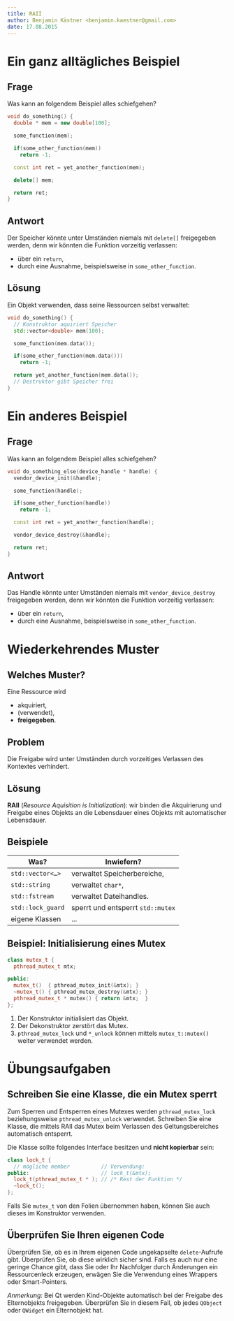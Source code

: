 ```yaml
---
title: RAII
author: Benjamin Kästner <benjamin.kaestner@gmail.com>
date: 17.08.2015
---
```

# Ein ganz alltägliches Beispiel
## Frage

Was kann an folgendem Beispiel alles schiefgehen?

``` cpp
void do_something() {
  double * mem = new double[100];

  some_function(mem);

  if(some_other_function(mem))
    return -1;

  const int ret = yet_another_function(mem);

  delete[] mem;

  return ret;
}
```

## Antwort
Der Speicher könnte unter Umständen niemals mit `delete[]` freigegeben werden,
denn wir könnten die Funktion vorzeitig verlassen:

- über ein `return`,
- durch eine Ausnahme, beispielsweise in `some_other_function`.

## Lösung

Ein Objekt verwenden, dass seine Ressourcen selbst verwaltet:

``` cpp
void do_something() {
  // Konstruktor aquiriert Speicher
  std::vector<double> mem(100);

  some_function(mem.data());

  if(some_other_function(mem.data()))
    return -1;

  return yet_another_function(mem.data());
  // Destruktor gibt Speicher frei
}
```

# Ein anderes Beispiel
## Frage
Was kann an folgendem Beispiel alles schiefgehen?

``` cpp
void do_something_else(device_handle * handle) {
  vendor_device_init(&handle);

  some_function(handle);

  if(some_other_function(handle))
    return -1;

  const int ret = yet_another_function(handle);

  vendor_device_destroy(&handle);

  return ret;
}
```

## Antwort
Das Handle könnte unter Umständen niemals mit `vendor_device_destroy`
freigegeben werden, denn wir könnten die Funktion vorzeitig verlassen:

- über ein `return`,
- durch eine Ausnahme, beispielsweise in `some_other_function`.

# Wiederkehrendes Muster
## Welches Muster?
Eine Ressource wird

- akquiriert,
- (verwendet),
- **freigegeben**.

## Problem
Die Freigabe wird unter Umständen durch vorzeitiges Verlassen des Kontextes
verhindert.

## Lösung
__RAII__ (_Resource Aquisition is Initialization_): wir binden die Akquirierung
und Freigabe eines Objekts an die Lebensdauer eines Objekts mit automatischer
Lebensdauer.

## Beispiele

Was?              | Inwiefern?
------------------|----------------------------
`std::vector<…>`  | verwaltet Speicherbereiche,
`std::string`     | verwaltet `char*`,
`std::fstream`    | verwaltet Dateihandles.
`std::lock_guard` | sperrt und entsperrt `std::mutex`
eigene Klassen    | ...

## Beispiel: Initialisierung eines Mutex
```cpp
class mutex_t {
  pthread_mutex_t mtx;

public:
  mutex_t()  { pthread_mutex_init(&mtx); }
  ~mutex_t() { pthread_mutex_destroy(&mtx); }
  pthread_mutex_t * mutex() { return &mtx;  }
};
```

1. Der Konstruktor initialisiert das Objekt.
2. Der Dekonstruktor zerstört das Mutex.
3. `pthread_mutex_lock` und `*_unlock` können mittels `mutex_t::mutex()` weiter
   verwendet werden.

# Übungsaufgaben

## Schreiben Sie eine Klasse, die ein Mutex sperrt

Zum Sperren und Entsperren eines Mutexes werden `pthread_mutex_lock`
beziehungsweise `pthread_mutex_unlock` verwendet. Schreiben Sie eine Klasse,
die mittels RAII das Mutex beim Verlassen des Geltungsbereiches automatisch
entsperrt.

Die Klasse sollte folgendes Interface besitzen und __nicht kopierbar__ sein:

```cpp
class lock_t {
  // mögliche member          // Verwendung:
public:                       // lock_t(&mtx);
  lock_t(pthread_mutex_t * ); // /* Rest der Funktion */
  ~lock_t();
};
```
Falls Sie `mutex_t` von den Folien übernommen haben, können Sie auch dieses im
Konstruktor verwenden.

## Überprüfen Sie Ihren eigenen Code
Überprüfen Sie, ob es in Ihrem eigenen Code ungekapselte `delete`-Aufrufe gibt.
Überprüfen Sie, ob diese wirklich sicher sind. Falls es auch nur eine geringe
Chance gibt, dass Sie oder Ihr Nachfolger durch Änderungen ein Ressourcenleck
erzeugen, erwägen Sie die Verwendung eines Wrappers oder Smart-Pointers.

*Anmerkung:* Bei Qt werden Kind-Objekte automatisch bei der Freigabe des
Elternobjekts freigegeben. Überprüfen Sie in diesem Fall, ob jedes `QObject`
oder `QWidget` ein Elternobjekt hat.
